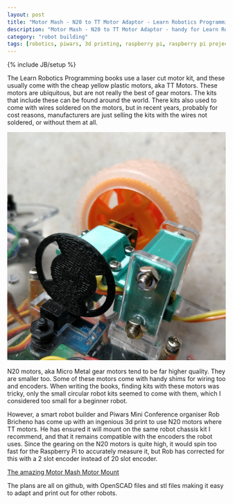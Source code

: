 ```yaml
---
layout: post
title: "Motor Mash - N20 to TT Motor Adaptor - Learn Robotics Programming Help"
description: "Motor Mash - N20 to TT Motor Adaptor - handy for Learn Robotics Programming Second Edition"
category: "robot building"
tags: [robotics, piwars, 3d printing, raspberry pi, raspberry pi projects, raspberry pi 3 projects, raspberry pi 4 projects, robot, electronics, learn robotics at home]
---
```

{% include JB/setup %}

The Learn Robotics Programming books use a laser cut motor kit, and these usually come with the cheap yellow plastic motors, aka TT Motors. These motors are ubiquitous, but are not really the best of gear motors.  The kits that include these can be found around the world. There kits also used to come with wires soldered on the motors, but in recent years, probably for cost reasons, manufacturers are just selling the kits with the wires not soldered, or without them at all.

![Mounted motor](https://github.com/rbricheno/motor-mash/blob/main/images/mounted_motor.jpg?raw=true)

N20 motors, aka Micro Metal gear motors tend to be far higher quality. They are smaller too. Some of these motors come with handy shims for wiring too and encoders. When writing the books, finding kits with these motors was tricky, only the small circular robot kits seemed to come with them, which I considered too small for a beginner robot.

However, a smart robot builder and Piwars Mini Conference organiser Rob Bricheno has come up with an ingenious 3d print to use N20 motors where TT motors. He has ensured it will mount on the same robot chassis kit I recommend, and that it remains compatible with the encoders the robot uses. Since the gearing on the N20 motors is quite high, it would spin too fast for the Raspberry Pi to accurately measure it, but Rob has corrected for this with a 2 slot encoder instead of 20 slot encoder.

[The amazing Motor Mash Motor Mount](https://github.com/rbricheno/motor-mash)

The plans are all on github, with OpenSCAD files and stl files making it easy to adapt and print out for other robots.
